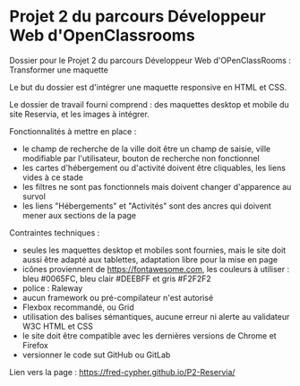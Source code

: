 # Projet 2 du parcours Développeur Web d'OpenClassrooms


Dossier pour le Projet 2 du parcours Développeur Web d'OPenClassRooms : Transformer une maquette


Le but du dossier est d'intégrer une maquette responsive en HTML et CSS.

Le dossier de travail fourni comprend : des maquettes desktop et mobile du site Reservia, et les images à intégrer.

Fonctionnalités à mettre en place : 
  - le champ de recherche de la ville doit être un champ de saisie, ville modifiable par l'utilisateur, bouton de recherche non fonctionnel
  - les cartes d'hébergement ou d'activité doivent être cliquables, les liens vides à ce stade
  - les filtres ne sont pas fonctionnels mais doivent changer d'apparence au survol
  - les liens "Hébergements" et "Activités" sont des ancres qui doivent mener aux sections de la page

Contraintes techniques :
  - seules les maquettes desktop et mobiles sont fournies, mais le site doit aussi être adapté aux tablettes, adaptation libre pour la mise en page
  - icônes proviennent de https://fontawesome.com, les couleurs à utiliser : bleu #0065FC, bleu clair #DEEBFF et gris #F2F2F2
  - police : Raleway
  - aucun framework ou pré-compilateur n'est autorisé
  - Flexbox recommandé, ou Grid
  - utilisation des balises sémantiques, aucune erreur ni alerte au validateur W3C HTML et CSS
  - le site doit être compatible avec les dernières versions de Chrome et Firefox
  - versionner le code sut GitHub ou GitLab


Lien vers la page : https://fred-cypher.github.io/P2-Reservia/
